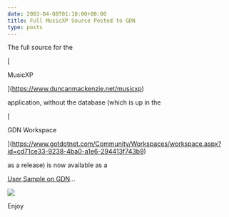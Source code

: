 ```yaml
---
date: 2003-04-08T01:10:00+00:00
title: Full MusicXP Source Posted to GDN
type: posts
---
```

The full source for the

[

MusicXP

](https://www.duncanmackenzie.net/musicxp)

 application, without the database (which is up in the

[

GDN Workspace

](https://www.gotdotnet.com/Community/Workspaces/workspace.aspx?id=cd71ce33-9238-4ba0-a1e6-294413f743b9)

as a release) is now available as a

 [User Sample on GDN](https://www.gotdotnet.com/Community/UserSamples/Details.aspx?SampleGuid=84a212fe-3ba5-4fc2-80f3-72f8e3202436)...

![](https://www.duncanmackenzie.net/musicxp/images/albumlist.png)

Enjoy
